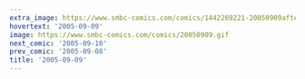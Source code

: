 ```yaml
---
extra_image: https://www.smbc-comics.com/comics/1442269221-20050909after.png
hovertext: '2005-09-09'
image: https://www.smbc-comics.com/comics/20050909.gif
next_comic: '2005-09-10'
prev_comic: '2005-09-08'
title: '2005-09-09'
---
```


